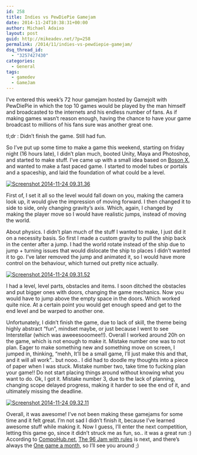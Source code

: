 ```yaml
---
id: 258
title: Indies vs PewDiePie Gamejam
date: 2014-11-24T10:38:31+00:00
author: Michael Adaixo
layout: post
guid: http://mikeadev.net/?p=258
permalink: /2014/11/indies-vs-pewdiepie-gamejam/
dsq_thread_id:
  - "3257427430"
categories:
  - General
tags:
  - gamedev
  - GameJam
---
```

I&#8217;ve entered this week&#8217;s 72 hour gamejam hosted by Gamejolt with PewDiePie in which the top 10 games would be played by the man himself and broadcasted to the internets and his endless number of fans. As if making games wasn&#8217;t reason enough, having the chance to have your game broadcast to millions of his fans sure was another great one. 

tl;dr : Didn&#8217;t finish the game. Still had fun.

So I&#8217;ve put up some time to make a game this weekend, starting on friday night (16 hours late), I didn&#8217;t plan much, booted Unity, Maya and Photoshop, and started to make stuff. I&#8217;ve came up with a small idea based on [Boson X](http://www.boson-x.com/), and wanted to make a fast paced game. I started to model tubes or portals and a spaceship, and laid the foundation of what could be a level. 

[<img src="http://mikeadev.net/wp-content/uploads/Screenshot-2014-11-24-09.31.36.png" alt="Screenshot 2014-11-24 09.31.36" />](http://mikeadev.net/wp-content/uploads/Screenshot-2014-11-24-09.31.36.png)

First of, I set it all so the level would fall down on you, making the camera look up, it would give the impression of moving forward. I then changed it to side to side, only changing gravity&#8217;s axis. Which, again, I changed by making the player move so I would have realistic jumps, instead of moving the world.

About physics. I didn&#8217;t plan much of the stuff I wanted to make, I just did it on a necessity basis. So first I made a custom gravity to pull the ship back in the center after a jump. I had the world rotate instead of the ship due to jump + turning issues that would dislocate the ship to places I didn&#8217;t wanted it to go. I&#8217;ve later removed the jump and animated it, so I would have more control on the behaviour, which turned out pretty nice actually.

[<img src="http://mikeadev.net/wp-content/uploads/Screenshot-2014-11-24-09.31.52.png" alt="Screenshot 2014-11-24 09.31.52" />](http://mikeadev.net/wp-content/uploads/Screenshot-2014-11-24-09.31.52.png)

I had a level, level parts, obstacles and items. I soon ditched the obstacles and put bigger ones with doors, changing the game mechanics. Now you would have to jump above the empty space in the doors. Which worked quite nice. At a certain point you would get enough speed and get to the end level and be warped to another one.

Unfortunately, I didn&#8217;t finish the game, due to lack of skill, the theme being highly abstract &#8220;fun&#8221;, mindset maybe, or just because I went to see Interstellar (which was aweeesooomee!!). Overall I worked around 20h on the game, which is not enough to make it. Mistake number one was to not plan. Eager to make something new and something move on screen, I jumped in, thinking, &#8220;mehh, It&#8217;ll be a small game, I&#8217;ll just make this and that, and it will all work&#8221;.. but nooo.. I did had to doodle my thoughts into a piece of paper when I was stuck. Mistake number two, take time to fucking plan your game!! Do not start placing things around without knowing what you want to do. Ok, I got it. Mistake number 3, due to the lack of planning, changing scope delayed progress, making it harder to see the end of it, and ultimately missing the deadline.

[<img src="http://mikeadev.net/wp-content/uploads/Screenshot-2014-11-24-09.32.11-300x260.png" alt="Screenshot 2014-11-24 09.32.11" />](http://mikeadev.net/wp-content/uploads/Screenshot-2014-11-24-09.32.11.png)

Overall, it was awesome! I&#8217;ve not been making these gamejams for some time and it felt great. I&#8217;m not sad I didn&#8217;t finish it, because I&#8217;ve learned awesome stuff while making it. Now I guess, I&#8217;ll enter the next competition, letting this game go, since it didn&#8217;t struck me as fun, so.. it was a great run :)  
According to [CompoHub.net](http://compohub.net/), [The 96 Jam with rules](http://jams.gamejolt.io/The96h-Jam-withrules) is next, and there&#8217;s always the [One game a month](http://www.onegameamonth.com/), so I&#8217;ll see you around ;)